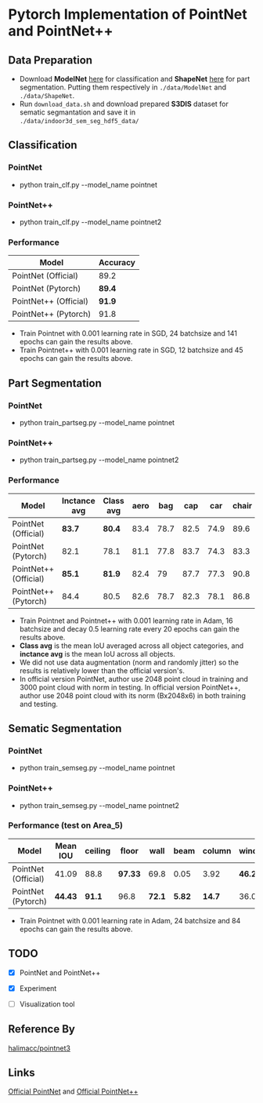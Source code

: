 # Pytorch Implementation of PointNet and PointNet++ 

## Data Preparation
* Download **ModelNet** [here](http://modelnet.cs.princeton.edu/ModelNet40.zip) for classification and **ShapeNet** [here](https://www.shapenet.org/) for part segmentation. Putting them respectively in `./data/ModelNet` and `./data/ShapeNet`.
* Run `download_data.sh`  and download prepared **S3DIS** dataset for sematic segmantation and save it in `./data/indoor3d_sem_seg_hdf5_data/`

## Classification
### PointNet
* python train_clf.py --model_name pointnet 
### PointNet++
* python train_clf.py --model_name pointnet2 
### Performance
| Model | Accuracy |
|--|--|
| PointNet (Official) |  89.2|
| PointNet (Pytorch) |  **89.4**|
| PointNet++ (Official) | **91.9** |
| PointNet++ (Pytorch) | 91.8 |

* Train Pointnet with 0.001 learning rate in SGD, 24 batchsize and 141 epochs can gain the results above.
* Train Pointnet++ with 0.001 learning rate in SGD, 12 batchsize and 45 epochs can gain the results above.

## Part Segmentation
### PointNet
* python train_partseg.py --model_name pointnet
### PointNet++
* python train_partseg.py --model_name pointnet2
### Performance
| Model | Inctance avg | Class avg	 |aero |	bag |	cap	 |car	 |chair	 |ear phone	 |guitar |	knife |	lamp	 |laptop |	motor	 |mug |	pistol	 |rocket |	skate board |	 table |
|--|--|--|--|--|--|--|--|--|--|--|--|--|--|--|--|--|--|--|
|PointNet (Official)	|**83.7**|**80.4**	|83.4|	78.7|	82.5|	74.9|	89.6	|73|	91.5|	85.9	|80.8|	95.3|	65.2	|93|	81.2|	57.9|	72.8|	80.6|
|PointNet (Pytorch)|	82.1	|78.1|	81.1	|77.8	|83.7	|74.3	|83.3|	65.7|	90.5	|85.1|	78.1	|94.5	|63.7	|91.7	|80.5|56.2	|73.7	|67.5|
|PointNet++ (Official)|**85.1**	|**81.9**	|82.4|79	|87.7	|77.3|	90.8|	71.8|	91|	85.9|	83.7|	95.3	|71.6|	94.1	|81.3|	58.7|	76.4|	82.6|
|PointNet++ (Pytorch)|	84.4|	80.5	|82.6|	78.7|	82.3	|78.1|86.8|	63.8	|91.6|	88.9|	83.6	|96.8	|63.3	|95.7	|82.8|	55.7	|76.3	|71.1|

* Train Pointnet and Pointnet++ with 0.001 learning rate in Adam, 16 batchsize and decay 0.5 learning rate every 20 epochs can gain the results above.
* **Class avg** is the mean IoU averaged across all object categories, and **inctance avg** is the mean IoU across all objects.
* We did not use data augmentation (norm and randomly jitter) so the results is relatively lower than the official version's.
* In official version PointNet, author use 2048 point cloud in training and 3000 point cloud with norm in testing. In official version PointNet++, author use 2048 point cloud with its norm (Bx2048x6) in both training and testing.
  


## Sematic Segmentation
### PointNet
* python train_semseg.py --model_name pointnet
### PointNet++
* python train_semseg.py --model_name pointnet2
### Performance (test on Area_5)
|Model  | Mean IOU | ceiling | floor | wall | beam | column | window | door |  chair| tabel| bookcase| sofa | board | clutter | 
|--|--|--|--|--|--|--|--|--|--|--|--|--|--|--|
| PointNet (Official) | 41.09|88.8|**97.33**|69.8|0.05|3.92|**46.26**|10.76|**52.61**|**58.93**|**40.28**|5.85|26.38|33.22|
| PointNet (Pytorch) | **44.43**|**91.1**|96.8|**72.1**|**5.82**|**14.7**|36.03|**37.1**|49.36|50.17|35.99|**14.26**|**33.9**|**40.23**|

* Train Pointnet with 0.001 learning rate in Adam, 24 batchsize and 84 epochs can gain the results above.

## TODO

- [x] PointNet and PointNet++ 
- [x] Experiment 
- [ ] Visualization tool



## Reference By
[halimacc/pointnet3](https://github.com/halimacc/pointnet3)

## Links
[Official PointNet](https://github.com/charlesq34/pointnet) and [Official PointNet++](https://github.com/charlesq34/pointnet2)
